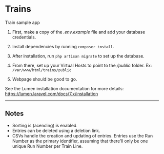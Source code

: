 # Trains
Train sample app

1. First, make a copy of the _.env.example_ file and add your database credentials.

2. Install dependencies by running `composer install`.

3. After installation, run `php artisan migrate` to set up the database.

4. From there, set up your Virtual Hosts to point to the _/public_ folder. Ex: `/var/www/html/trains/public`

5. Webpage should be good to go.

See the Lumen installation documentation for more details: https://lumen.laravel.com/docs/7.x/installation


---------------
## Notes

* Sorting is (acending) is enabled.
* Entries can be deleted using a deletion link.
* CSVs handle the creation and updating of entries. Entries use the Run Number as the primary identifier, assuming that there'll only be one unique Run Number per Train Line.
